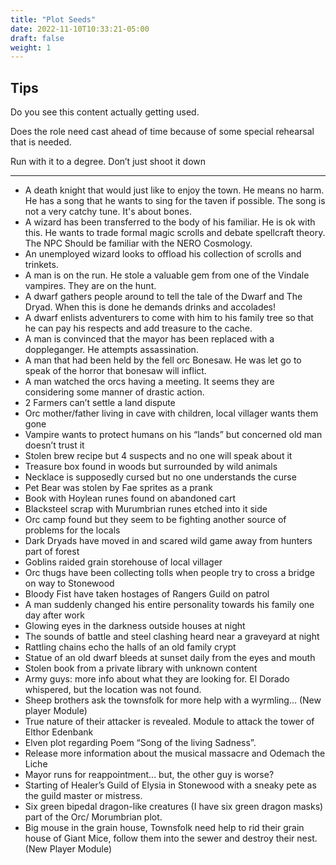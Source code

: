 ```yaml
---
title: "Plot Seeds"
date: 2022-11-10T10:33:21-05:00
draft: false
weight: 1
---
```


## Tips

Do you see this content actually getting used. 

Does the role need cast ahead of time because of some special rehearsal that is needed. 

Run with it to a degree. Don’t just shoot it down 

---


- A death knight that would just like to enjoy the town. He means no harm. He has a song that he wants to sing for the taven if possible. The song is not a very catchy tune. It's about bones.
- A  wizard has been transferred to the body of his familiar. He is ok with this. He wants to trade formal magic scrolls and debate spellcraft theory. The NPC Should be familiar with the NERO Cosmology. 
- An unemployed wizard looks to offload his collection of scrolls and trinkets.
- A man is on the run. He stole a valuable gem from one of the Vindale vampires. They are on the hunt. 
- A dwarf gathers people around to tell the tale of the Dwarf and The Dryad. When this is done he demands drinks and accolades!
- A dwarf enlists adventurers to come with him to his family tree so that he can pay his respects and add treasure to the cache.
- A man is convinced that the mayor has been replaced with a doppleganger. He attempts assassination.
- A man that had been held by the fell orc Bonesaw. He was let go to speak of the horror that bonesaw will inflict. 
- A man watched the orcs having a meeting. It seems they are considering some manner of drastic action.
- 2 Farmers can’t settle a land dispute
- Orc mother/father living in cave with children, local villager wants them gone
- Vampire wants to protect humans on his “lands” but concerned old man doesn’t trust it
- Stolen brew recipe but 4 suspects and no one will speak about it
- Treasure box found in woods but surrounded by wild animals
- Necklace is supposedly cursed but no one understands the curse
- Pet Bear was stolen by Fae sprites as a prank
- Book with Hoylean runes found on abandoned cart
- Blacksteel scrap with Murumbrian runes etched into it side
- Orc camp found but they seem to be fighting another source of problems for the locals
- Dark Dryads have moved in and scared wild game away from hunters part of forest
- Goblins raided grain storehouse of local villager
- Orc thugs have been collecting tolls when people try to cross a bridge on way to Stonewood
- Bloody Fist have taken hostages of Rangers Guild on patrol
- A man suddenly changed his entire personality towards his family one day after work
- Glowing eyes in the darkness outside houses at night
- The sounds of battle and steel clashing heard near a graveyard at night
- Rattling chains echo the halls of an old family crypt
- Statue of an old dwarf bleeds at sunset daily from the eyes and mouth
- Stolen book from a private library with unknown content
- Army guys: more info about what they are looking for. El Dorado whispered, but the location was not found.
- Sheep brothers ask the townsfolk for more help with a wyrmling… (New player Module)
- True nature of their attacker is revealed. Module to attack the tower of Elthor Edenbank
- Elven plot regarding Poem “Song of the living Sadness”. 
- Release more information about the musical massacre and Odemach the Liche
- Mayor runs for reappointment…  but, the other guy is worse?
- Starting of Healer’s Guild of Elysia in Stonewood with a sneaky pete as the guild master or mistress.
- Six green bipedal dragon-like creatures (I have six green dragon masks) part of the Orc/ Morumbrian plot.
- Big mouse in the grain house, Townsfolk need help to rid their grain house of Giant Mice, follow them into the sewer and destroy their nest.  (New Player Module)